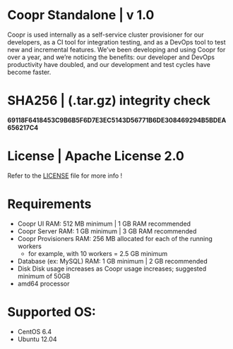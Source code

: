# Coopr Standalone | v 1.0
Coopr is used internally as a self-service cluster provisioner for our developers, as a CI tool for integration testing, and as a DevOps tool to test new and incremental features. We’ve been developing and using Coopr for over a year, and we’re noticing the benefits: our developer and DevOps productivity have doubled, and our development and test cycles have become faster.

# SHA256 | (.tar.gz) integrity check
**69118F6418453C9B6B5F6D7E3EC5143D56771B6DE308469294B5BDEA656217C4**

# License | Apache License 2.0
Refer to the [LICENSE](https://github.com/krakky/coopr_standalone/blob/master/LICENSE) file for more info !

# Requirements
- Coopr UI RAM: 512 MB minimum | 1 GB RAM recommended
- Coopr Server RAM: 1 GB minimum | 3 GB RAM recommended
- Coopr Provisioners RAM: 256 MB allocated for each of the running workers
  - for example, with 10 workers = 2.5 GB minimum
- Database (ex: MySQL) RAM: 1 GB minimum | 2 GB recommended
- Disk 	Disk usage increases as Coopr usage increases; suggested minimum of 50GB
- amd64 processor

# Supported OS:
- CentOS 6.4
- Ubuntu 12.04
